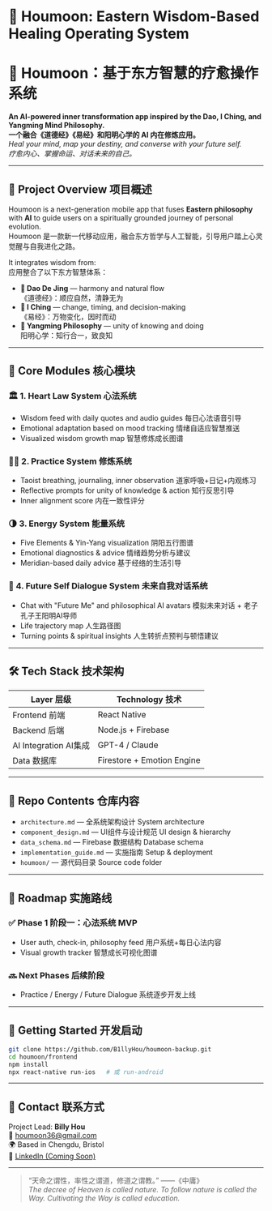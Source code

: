 
# 🧠 Houmoon: Eastern Wisdom-Based Healing Operating System  
# 🧠 Houmoon：基于东方智慧的疗愈操作系统

**An AI-powered inner transformation app inspired by the Dao, I Ching, and Yangming Mind Philosophy.**  
**一个融合《道德经》《易经》和阳明心学的 AI 内在修炼应用。**  
*Heal your mind, map your destiny, and converse with your future self.*  
*疗愈内心、掌握命运、对话未来的自己。*

---

## 🌟 Project Overview 项目概述

Houmoon is a next-generation mobile app that fuses **Eastern philosophy** with **AI** to guide users on a spiritually grounded journey of personal evolution.  
Houmoon 是一款新一代移动应用，融合东方哲学与人工智能，引导用户踏上心灵觉醒与自我进化之路。

It integrates wisdom from:  
应用整合了以下东方智慧体系：
- **🧘 Dao De Jing** — harmony and natural flow  
  《道德经》：顺应自然，清静无为
- **🧬 I Ching** — change, timing, and decision-making  
  《易经》：万物变化，因时而动
- **🧠 Yangming Philosophy** — unity of knowing and doing  
  阳明心学：知行合一，致良知

---

## 🧩 Core Modules 核心模块

### 🏛 1. Heart Law System 心法系统
- Wisdom feed with daily quotes and audio guides 每日心法语音引导
- Emotional adaptation based on mood tracking 情绪自适应智慧推送
- Visualized wisdom growth map 智慧修炼成长图谱

### 🧘‍♀️ 2. Practice System 修炼系统
- Taoist breathing, journaling, inner observation 道家呼吸+日记+内观练习
- Reflective prompts for unity of knowledge & action 知行反思引导
- Inner alignment score 内在一致性评分

### 🌗 3. Energy System 能量系统
- Five Elements & Yin-Yang visualization 阴阳五行图谱
- Emotional diagnostics & advice 情绪趋势分析与建议
- Meridian-based daily advice 基于经络的生活引导

### 🔮 4. Future Self Dialogue System 未来自我对话系统
- Chat with "Future Me" and philosophical AI avatars 模拟未来对话 + 老子孔子王阳明AI导师
- Life trajectory map 人生路径图
- Turning points & spiritual insights 人生转折点预判与顿悟建议

---

## 🛠️ Tech Stack 技术架构

| Layer 层级 | Technology 技术 |
|------------|------------------|
| Frontend 前端 | React Native |
| Backend 后端  | Node.js + Firebase |
| AI Integration AI集成 | GPT-4 / Claude |
| Data 数据库 | Firestore + Emotion Engine |

---

## 📁 Repo Contents 仓库内容

- `architecture.md` — 全系统架构设计 System architecture
- `component_design.md` — UI组件与设计规范 UI design & hierarchy
- `data_schema.md` — Firebase 数据结构 Database schema
- `implementation_guide.md` — 实施指南 Setup & deployment
- `houmoon/` — 源代码目录 Source code folder

---

## 🚀 Roadmap 实施路线

### ✅ Phase 1 阶段一：心法系统 MVP
- User auth, check-in, philosophy feed 用户系统+每日心法内容
- Visual growth tracker 智慧成长可视化图谱

### 🔜 Next Phases 后续阶段
- Practice / Energy / Future Dialogue 系统逐步开发上线

---

## 🧪 Getting Started 开发启动

```bash
git clone https://github.com/B1llyHou/houmoon-backup.git
cd houmoon/frontend
npm install
npx react-native run-ios   # 或 run-android
```

---

## 💌 Contact 联系方式

Project Lead: **Billy Hou**  
📧 houmoon36@gmail.com  
🌍 Based in Chengdu, Bristol  
📘 [LinkedIn (Coming Soon)](https://www.linkedin.com)

---

> “天命之谓性，率性之谓道，修道之谓教。” ——《中庸》  
> *The decree of Heaven is called nature. To follow nature is called the Way. Cultivating the Way is called education.*


